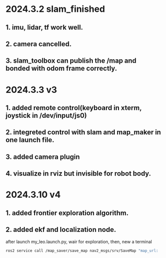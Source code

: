 # 2024.3.2 slam_finished
## 1. imu, lidar, tf work well.
## 2. camera cancelled.
## 3. slam_toolbox can publish the /map and bonded with odom frame correctly.
# 2024.3.3 v3
## 1. added remote control(keyboard in xterm, joystick in /dev/input/js0)
## 2. integreted control with slam and map_maker in one launch file.
## 3. added camera plugin
## 4. visualize in rviz but invisible for robot body.
# 2024.3.10 v4
## 1. added frontier exploration algorithm.
## 2. added ekf and localization node.

after launch my_leo.launch.py, wair for exploration, then, new a terminal
```bash
ros2 service call /map_saver/save_map nav2_msgs/srv/SaveMap "map_url: './src/my_leo/maps/sim_map'"
```
